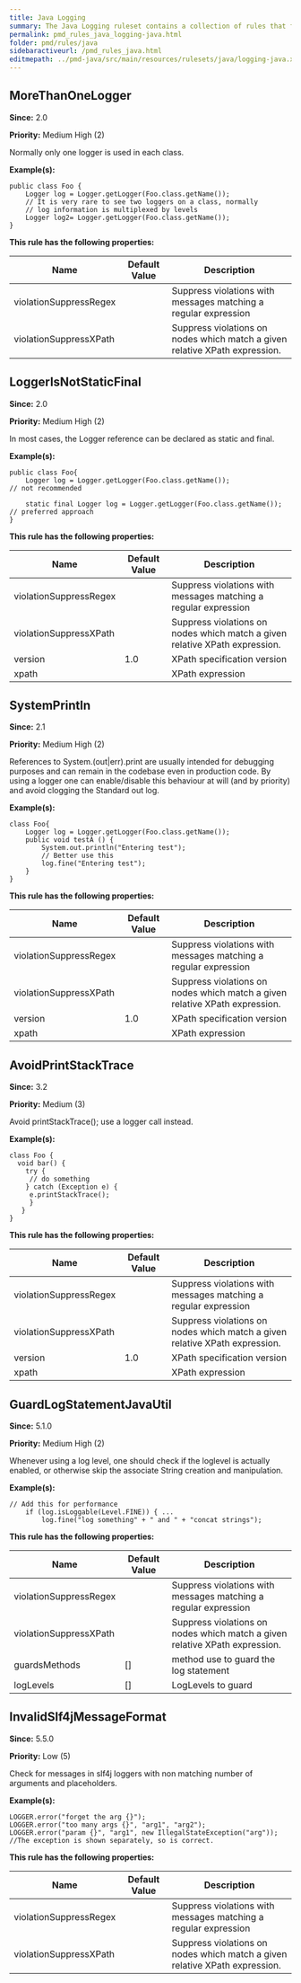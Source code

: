 ```yaml
---
title: Java Logging
summary: The Java Logging ruleset contains a collection of rules that find questionable usages of the logger.
permalink: pmd_rules_java_logging-java.html
folder: pmd/rules/java
sidebaractiveurl: /pmd_rules_java.html
editmepath: ../pmd-java/src/main/resources/rulesets/java/logging-java.xml
---
```

## MoreThanOneLogger
**Since:** 2.0

**Priority:** Medium High (2)

Normally only one logger is used in each class.

**Example(s):**
```
public class Foo {
    Logger log = Logger.getLogger(Foo.class.getName());
    // It is very rare to see two loggers on a class, normally
    // log information is multiplexed by levels
    Logger log2= Logger.getLogger(Foo.class.getName());
}
```

**This rule has the following properties:**

|Name|Default Value|Description|
|----|-------------|-----------|
|violationSuppressRegex||Suppress violations with messages matching a regular expression|
|violationSuppressXPath||Suppress violations on nodes which match a given relative XPath expression.|

## LoggerIsNotStaticFinal
**Since:** 2.0

**Priority:** Medium High (2)

In most cases, the Logger reference can be declared as static and final.

**Example(s):**
```
public class Foo{
    Logger log = Logger.getLogger(Foo.class.getName());					// not recommended

    static final Logger log = Logger.getLogger(Foo.class.getName());	// preferred approach
}
```

**This rule has the following properties:**

|Name|Default Value|Description|
|----|-------------|-----------|
|violationSuppressRegex||Suppress violations with messages matching a regular expression|
|violationSuppressXPath||Suppress violations on nodes which match a given relative XPath expression.|
|version|1.0|XPath specification version|
|xpath||XPath expression|

## SystemPrintln
**Since:** 2.1

**Priority:** Medium High (2)

References to System.(out|err).print are usually intended for debugging purposes and can remain in
the codebase even in production code. By using a logger one can enable/disable this behaviour at
will (and by priority) and avoid clogging the Standard out log.

**Example(s):**
```
class Foo{
    Logger log = Logger.getLogger(Foo.class.getName());
    public void testA () {
        System.out.println("Entering test");
        // Better use this
        log.fine("Entering test");
    }
}
```

**This rule has the following properties:**

|Name|Default Value|Description|
|----|-------------|-----------|
|violationSuppressRegex||Suppress violations with messages matching a regular expression|
|violationSuppressXPath||Suppress violations on nodes which match a given relative XPath expression.|
|version|1.0|XPath specification version|
|xpath||XPath expression|

## AvoidPrintStackTrace
**Since:** 3.2

**Priority:** Medium (3)

Avoid printStackTrace(); use a logger call instead.

**Example(s):**
```
class Foo {
  void bar() {
    try {
     // do something
    } catch (Exception e) {
     e.printStackTrace();
     }
   }
}
```

**This rule has the following properties:**

|Name|Default Value|Description|
|----|-------------|-----------|
|violationSuppressRegex||Suppress violations with messages matching a regular expression|
|violationSuppressXPath||Suppress violations on nodes which match a given relative XPath expression.|
|version|1.0|XPath specification version|
|xpath||XPath expression|

## GuardLogStatementJavaUtil
**Since:** 5.1.0

**Priority:** Medium High (2)

Whenever using a log level, one should check if the loglevel is actually enabled, or
otherwise skip the associate String creation and manipulation.

**Example(s):**
```
// Add this for performance
	if (log.isLoggable(Level.FINE)) { ...
 	    log.fine("log something" + " and " + "concat strings");
```

**This rule has the following properties:**

|Name|Default Value|Description|
|----|-------------|-----------|
|violationSuppressRegex||Suppress violations with messages matching a regular expression|
|violationSuppressXPath||Suppress violations on nodes which match a given relative XPath expression.|
|guardsMethods|[]|method use to guard the log statement|
|logLevels|[]|LogLevels to guard|

## InvalidSlf4jMessageFormat
**Since:** 5.5.0

**Priority:** Low (5)

Check for messages in slf4j loggers with non matching number of arguments and placeholders.

**Example(s):**
```
LOGGER.error("forget the arg {}");
LOGGER.error("too many args {}", "arg1", "arg2");
LOGGER.error("param {}", "arg1", new IllegalStateException("arg")); //The exception is shown separately, so is correct.
```

**This rule has the following properties:**

|Name|Default Value|Description|
|----|-------------|-----------|
|violationSuppressRegex||Suppress violations with messages matching a regular expression|
|violationSuppressXPath||Suppress violations on nodes which match a given relative XPath expression.|

